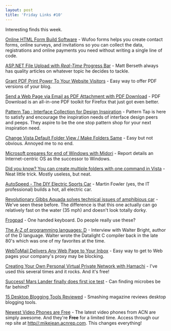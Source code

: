 ```yaml
---
layout: post  
title: 'Friday Links #10'
---
```

Interesting finds this week.

[Online HTML Form Build Software](http://wufoo.com/) - Wufoo forms helps you create contact forms, online surveys, and invitations so you can collect the data, registrations and online payments you need without writing a single line of code.

[ASP.NET File Upload with *Real-Time* Progress Bar](http://mattberseth.com/blog/2008/07/aspnet_file_upload_with_realti.html) - Matt Berseth always has quality articles on whatever topic he decides to tackle.

[Grant PDF Print Power To Your Website Visitors](http://www.makeuseof.com/tag/grant-pdf-print-power-to-your-website-visitors/) - Easy way to offer PDF versions of your blog.

[Send a Web Page via Email as PDF Attachment with PDF Download](http://www.labnol.org/software/send-webpage-as-pdf-email-attachment/3990/) - PDF Download is an all-in-one PDF toolkit for Firefox that just got even better.

[Pattern Tap : Interface Collection for Design Inspiration](http://patterntap.com/) - Pattern Tap is here to satisfy and encourage the inspiration needs of interface design peers and peeps. They aspire to be the one stop pattern shop for your next inspiration need.

[Change Vista Default Folder View / Make Folders Same](http://www.geekydrunk.com/2008/01/10/change-vista-default-folder-view-make-folders-same/) - Easy but not obvious. Annoyed me to no end.

[Microsoft prepares for end of Windows with Midori](http://www.computerworld.com/action/article.do?command=viewArticleBasic&articleId=9111018&source=rss_news10) - Report details an Internet-centric OS as the successor to Windows.

[Did you know? You can create multiple folders with one command in Vista](http://thefreewarejunkie.com/2008/07/did-you-know-you-can-create-multiple.html) - Neat little trick. Mostly useless, but neat.

[AutoSpeed - The DIY Electric Sports Car](http://autospeed.com/cms/A_110313/article.html) - Martin Fowler (yes, the IT professional) builds a hot, all electric car.

[Revolutionary Gibbs Aquada solves technical issues of amphibious car](http://www.mlive.com/flintjournal/business/index.ssf/2008/07/xxx_aquada_video_xxx.html) - We've seen these before. The difference is that this one actually can go relatively fast on the water (35 mph) and doesn't look totally dorky.

[Frogpad](http://www.frogpad.com/) - One handed keyboard. Do people really use these?

[The A-Z of programming languages: D](http://www.computerworld.com/action/article.do?command=viewArticleBasic&articleId=9111092&source=rss_news10) - Interview with Walter Bright, author of the D language. Walter wrote the Datalight C compiler back in the late 80's which was one of my favorites at the time.

[WebToMail Delivers Any Web Page to Your Inbox](http://lifehacker.com/399539/webtomail-delivers-any-web-page-to-your-inbox) - Easy way to get to Web pages your company's proxy may be blocking.

[Creating Your Own Personal Virtual Private Network with Hamachi](http://www.makeuseof.com/tag/creating-your-own-personal-virtual-private-network-with-hamachi/) - I've used this several times and it rocks. And it's free!

[Success! Mars Lander finally does first ice test](http://www.computerworld.com/action/article.do?command=viewArticleBasic&articleId=9111259) - Can finding microbes be far behind?

[15 Desktop Blogging Tools Reviewed](http://www.smashingmagazine.com/2008/08/01/15-desktop-blogging-tools-reviewed/) - Smashing magazine reviews desktop blogging tools.

[Newest Video Phones are Free](http://myacn.com) - The latest video phones from ACN are simply awesome. And they're **Free** for a limited time. Access through our rep site at [http//:mikejean.acnrep.com](http://mikejean.acnrep.com). This changes everything!
